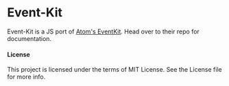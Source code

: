 Event-Kit
===========
Event-Kit is a JS port of [Atom's EventKit][1]. Head over to their repo for documentation.

#### License
This project is licensed under the terms of MIT License. See the License file for more info.

[1]:https://github.com/atom/event-kit
